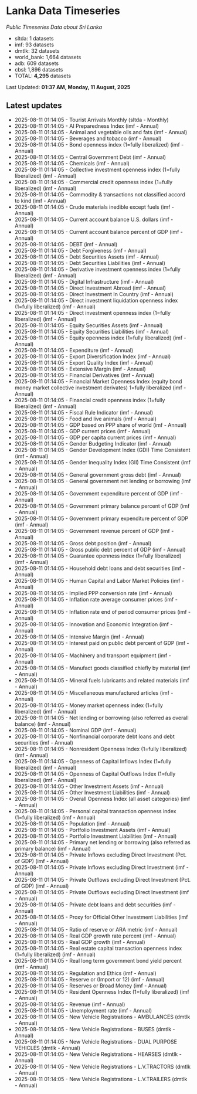# Lanka Data Timeseries
*Public Timeseries Data about Sri Lanka*

* sltda: 1 datasets
* imf: 93 datasets
* dmtlk: 32 datasets
* world_bank: 1,664 datasets
* adb: 609 datasets
* cbsl: 1,896 datasets
* TOTAL: **4,295** datasets

Last Updated: **01:37 AM, Monday, 11 August, 2025**

## Latest updates

* 2025-08-11 01:14:05 - Tourist Arrivals Monthly (sltda - Monthly)
* 2025-08-11 01:14:05 - AI Preparedness Index (imf - Annual)
* 2025-08-11 01:14:05 - Animal and vegetable oils and fats (imf - Annual)
* 2025-08-11 01:14:05 - Beverages and tobacco (imf - Annual)
* 2025-08-11 01:14:05 - Bond openness index (1=fully liberalized) (imf - Annual)
* 2025-08-11 01:14:05 - Central Government Debt (imf - Annual)
* 2025-08-11 01:14:05 - Chemicals (imf - Annual)
* 2025-08-11 01:14:05 - Collective investment openness index (1=fully liberalized) (imf - Annual)
* 2025-08-11 01:14:05 - Commercial credit openness index (1=fully liberalized) (imf - Annual)
* 2025-08-11 01:14:05 - Commodity & transactions not classified accord to kind (imf - Annual)
* 2025-08-11 01:14:05 - Crude materials inedible except fuels (imf - Annual)
* 2025-08-11 01:14:05 - Current account balance U.S. dollars (imf - Annual)
* 2025-08-11 01:14:05 - Current account balance percent of GDP (imf - Annual)
* 2025-08-11 01:14:05 - DEBT (imf - Annual)
* 2025-08-11 01:14:05 - Debt Forgiveness (imf - Annual)
* 2025-08-11 01:14:05 - Debt Securities Assets (imf - Annual)
* 2025-08-11 01:14:05 - Debt Securities Liabilities (imf - Annual)
* 2025-08-11 01:14:05 - Derivative investment openness index (1=fully liberalized) (imf - Annual)
* 2025-08-11 01:14:05 - Digital Infrastructure (imf - Annual)
* 2025-08-11 01:14:05 - Direct Investment Abroad (imf - Annual)
* 2025-08-11 01:14:05 - Direct Investment In Country (imf - Annual)
* 2025-08-11 01:14:05 - Direct investment liquidation openness index (1=fully liberalized) (imf - Annual)
* 2025-08-11 01:14:05 - Direct investment openness index (1=fully liberalized) (imf - Annual)
* 2025-08-11 01:14:05 - Equity Securities Assets (imf - Annual)
* 2025-08-11 01:14:05 - Equity Securities Liabilities (imf - Annual)
* 2025-08-11 01:14:05 - Equity openness index (1=fully liberalized) (imf - Annual)
* 2025-08-11 01:14:05 - Expenditure (imf - Annual)
* 2025-08-11 01:14:05 - Export Diversification Index (imf - Annual)
* 2025-08-11 01:14:05 - Export Quality Index (imf - Annual)
* 2025-08-11 01:14:05 - Extensive Margin (imf - Annual)
* 2025-08-11 01:14:05 - Financial Derivatives (imf - Annual)
* 2025-08-11 01:14:05 - Financial Market Openness Index (equity bond money market collective investment derivates) 1=fully liberalized (imf - Annual)
* 2025-08-11 01:14:05 - Financial credit openness index (1=fully liberalized) (imf - Annual)
* 2025-08-11 01:14:05 - Fiscal Rule Indicator (imf - Annual)
* 2025-08-11 01:14:05 - Food and live animals (imf - Annual)
* 2025-08-11 01:14:05 - GDP based on PPP share of world (imf - Annual)
* 2025-08-11 01:14:05 - GDP current prices (imf - Annual)
* 2025-08-11 01:14:05 - GDP per capita current prices (imf - Annual)
* 2025-08-11 01:14:05 - Gender Budgeting Indicator (imf - Annual)
* 2025-08-11 01:14:05 - Gender Development Index (GDI) Time Consistent (imf - Annual)
* 2025-08-11 01:14:05 - Gender Inequality Index (GII) Time Consistent (imf - Annual)
* 2025-08-11 01:14:05 - General government gross debt (imf - Annual)
* 2025-08-11 01:14:05 - General government net lending or borrowing (imf - Annual)
* 2025-08-11 01:14:05 - Government expenditure percent of GDP (imf - Annual)
* 2025-08-11 01:14:05 - Government primary balance percent of GDP (imf - Annual)
* 2025-08-11 01:14:05 - Government primary expenditure percent of GDP (imf - Annual)
* 2025-08-11 01:14:05 - Government revenue percent of GDP (imf - Annual)
* 2025-08-11 01:14:05 - Gross debt position (imf - Annual)
* 2025-08-11 01:14:05 - Gross public debt percent of GDP (imf - Annual)
* 2025-08-11 01:14:05 - Guarantee openness index (1=fully liberalized) (imf - Annual)
* 2025-08-11 01:14:05 - Household debt loans and debt securities (imf - Annual)
* 2025-08-11 01:14:05 - Human Capital and Labor Market Policies (imf - Annual)
* 2025-08-11 01:14:05 - Implied PPP conversion rate (imf - Annual)
* 2025-08-11 01:14:05 - Inflation rate average consumer prices (imf - Annual)
* 2025-08-11 01:14:05 - Inflation rate end of period consumer prices (imf - Annual)
* 2025-08-11 01:14:05 - Innovation and Economic Integration (imf - Annual)
* 2025-08-11 01:14:05 - Intensive Margin (imf - Annual)
* 2025-08-11 01:14:05 - Interest paid on public debt percent of GDP (imf - Annual)
* 2025-08-11 01:14:05 - Machinery and transport equipment (imf - Annual)
* 2025-08-11 01:14:05 - Manufact goods classified chiefly by material (imf - Annual)
* 2025-08-11 01:14:05 - Mineral fuels lubricants and related materials (imf - Annual)
* 2025-08-11 01:14:05 - Miscellaneous manufactured articles (imf - Annual)
* 2025-08-11 01:14:05 - Money market openness index (1=fully liberalized) (imf - Annual)
* 2025-08-11 01:14:05 - Net lending or borrowing (also referred as overall balance) (imf - Annual)
* 2025-08-11 01:14:05 - Nominal GDP (imf - Annual)
* 2025-08-11 01:14:05 - Nonfinancial corporate debt loans and debt securities (imf - Annual)
* 2025-08-11 01:14:05 - Nonresident Openness Index (1=fully liberalized) (imf - Annual)
* 2025-08-11 01:14:05 - Openness of Capital Inflows Index (1=fully liberalized) (imf - Annual)
* 2025-08-11 01:14:05 - Openness of Capital Outflows Index (1=fully liberalized) (imf - Annual)
* 2025-08-11 01:14:05 - Other Investment Assets (imf - Annual)
* 2025-08-11 01:14:05 - Other Investment Liabilities (imf - Annual)
* 2025-08-11 01:14:05 - Overall Openness Index (all asset categories) (imf - Annual)
* 2025-08-11 01:14:05 - Personal capital transaction openness index (1=fully liberalized) (imf - Annual)
* 2025-08-11 01:14:05 - Population (imf - Annual)
* 2025-08-11 01:14:05 - Portfolio Investment Assets (imf - Annual)
* 2025-08-11 01:14:05 - Portfolio Investment Liabilities (imf - Annual)
* 2025-08-11 01:14:05 - Primary net lending or borrowing (also referred as primary balance) (imf - Annual)
* 2025-08-11 01:14:05 - Private Inflows excluding Direct Investment (Pct. of GDP) (imf - Annual)
* 2025-08-11 01:14:05 - Private Inflows excluding Direct Investment (imf - Annual)
* 2025-08-11 01:14:05 - Private Outflows excluding Direct Investment (Pct. of GDP) (imf - Annual)
* 2025-08-11 01:14:05 - Private Outflows excluding Direct Investment (imf - Annual)
* 2025-08-11 01:14:05 - Private debt loans and debt securities (imf - Annual)
* 2025-08-11 01:14:05 - Proxy for Official Other Investment Liabilities (imf - Annual)
* 2025-08-11 01:14:05 - Ratio of reserve or ARA metric (imf - Annual)
* 2025-08-11 01:14:05 - Real GDP growth rate percent (imf - Annual)
* 2025-08-11 01:14:05 - Real GDP growth (imf - Annual)
* 2025-08-11 01:14:05 - Real estate capital transaction openness index (1=fully liberalized) (imf - Annual)
* 2025-08-11 01:14:05 - Real long term government bond yield percent (imf - Annual)
* 2025-08-11 01:14:05 - Regulation and Ethics (imf - Annual)
* 2025-08-11 01:14:05 - Reserve or (Import or 12) (imf - Annual)
* 2025-08-11 01:14:05 - Reserves or Broad Money (imf - Annual)
* 2025-08-11 01:14:05 - Resident Openness Index (1=fully liberalized) (imf - Annual)
* 2025-08-11 01:14:05 - Revenue (imf - Annual)
* 2025-08-11 01:14:05 - Unemployment rate (imf - Annual)
* 2025-08-11 01:14:05 - New Vehicle Registrations - AMBULANCES (dmtlk - Annual)
* 2025-08-11 01:14:05 - New Vehicle Registrations - BUSES (dmtlk - Annual)
* 2025-08-11 01:14:05 - New Vehicle Registrations - DUAL PURPOSE VEHICLES (dmtlk - Annual)
* 2025-08-11 01:14:05 - New Vehicle Registrations - HEARSES (dmtlk - Annual)
* 2025-08-11 01:14:05 - New Vehicle Registrations - L.V.TRACTORS (dmtlk - Annual)
* 2025-08-11 01:14:05 - New Vehicle Registrations - L.V.TRAILERS (dmtlk - Annual)